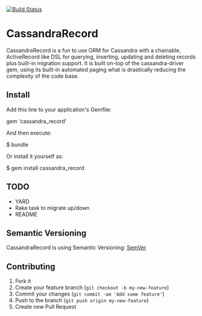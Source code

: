 
[![Build Status](https://secure.travis-ci.org/mrkamel/cassandra_record.png?branch=master)](http://travis-ci.org/mrkamel/cassandra_record)

# CassandraRecord

CassandraRecord is a fun to use ORM for Cassandra with a chainable,
ActiveRecord like DSL for querying, inserting, updating and deleting records
plus built-in migration support. It is built on-top of the cassandra-driver
gem, using its built-in automated paging what is drastically reducing the
complexity of the code base.

## Install

Add this line to your application's Gemfile:

  gem 'cassandra_record'

And then execute:

  $ bundle

Or install it yourself as:

  $ gem install cassandra_record

## TODO

* YARD
* Rake task to migrate up/down
* README

## Semantic Versioning

CassandraRecord is using Semantic Versioning: [SemVer](http://semver.org/)

## Contributing

1. Fork it
2. Create your feature branch (`git checkout -b my-new-feature`)
3. Commit your changes (`git commit -am 'Add some feature'`)
4. Push to the branch (`git push origin my-new-feature`)
5. Create new Pull Request

